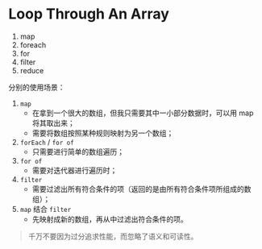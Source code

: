 # Loop Through An Array

1. map
2. foreach
3. for
4. filter
5. reduce

分别的使用场景：

1. `map`
   - 在拿到一个很大的数组，但我只需要其中一小部分数据时，可以用 map 将其取出来；
   - 需要将数组按照某种规则映射为另一个数组；
2. `forEach` / `for of`
   - 只需要进行简单的数组遍历；
3. `for of`
   - 需要对迭代器进行遍历时；
4. `filter`
   - 需要过滤出所有符合条件的项（返回的是由所有符合条件项所组成的数组）；
5. `map` 结合 `filter`
   - 先映射成新的数组，再从中过滤出符合条件的项。

> 千万不要因为过分追求性能，而忽略了语义和可读性。